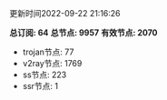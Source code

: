 更新时间2022-09-22 21:16:26

**总订阅: 64**
**总节点: 9957**
**有效节点: 2070**
- trojan节点: 77
- v2ray节点: 1769
- ss节点: 223
- ssr节点: 1
